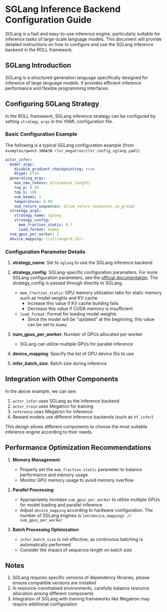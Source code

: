 # SGLang Inference Backend Configuration Guide

SGLang is a fast and easy-to-use inference engine, particularly suitable for inference tasks of large-scale language models. This document will provide detailed instructions on how to configure and use the SGLang inference backend in the ROLL framework.

## SGLang Introduction

SGLang is a structured generation language specifically designed for inference of large language models. It provides efficient inference performance and flexible programming interfaces.

## Configuring SGLang Strategy

In the ROLL framework, SGLang inference strategy can be configured by setting `strategy_args` in the YAML configuration file.

### Basic Configuration Example

The following is a typical SGLang configuration example (from `examples/qwen3-30BA3B-rlvr_megatron/rlvr_config_sglang.yaml`):

```yaml
actor_infer:
  model_args:
    disable_gradient_checkpointing: true
    dtype: bf16
  generating_args:
    max_new_tokens: ${response_length}
    top_p: 0.99
    top_k: 100
    num_beams: 1
    temperature: 0.99
    num_return_sequences: ${num_return_sequences_in_group}
  strategy_args:
    strategy_name: sglang
    strategy_config:
      mem_fraction_static: 0.7
      load_format: dummy
  num_gpus_per_worker: 2
  device_mapping: list(range(0,24))
```

### Configuration Parameter Details

1. **strategy_name**: Set to `sglang` to use the SGLang inference backend

2. **strategy_config**: SGLang-specific configuration parameters. For more SGLang configuration parameters, see the [official documentation](https://docs.sglang.ai/). The strategy_config is passed through directly to SGLang.
   - `mem_fraction_static`: GPU memory utilization ratio for static memory such as model weights and KV cache
     - Increase this value if KV cache building fails
     - Decrease this value if CUDA memory is insufficient
   - `load_format`: Format for loading model weights
     - Since the model will be "updated" at the beginning, this value can be set to `dummy`

3. **num_gpus_per_worker**: Number of GPUs allocated per worker
   - SGLang can utilize multiple GPUs for parallel inference

4. **device_mapping**: Specify the list of GPU device IDs to use

5. **infer_batch_size**: Batch size during inference

## Integration with Other Components

In the above example, we can see:

1. `actor_infer` uses SGLang as the inference backend
2. `actor_train` uses Megatron for training
3. `reference` uses Megatron for inference
4. Reward models use different inference backends (such as `hf_infer`)

This design allows different components to choose the most suitable inference engine according to their needs.

## Performance Optimization Recommendations

1. **Memory Management**:
   - Properly set the `mem_fraction_static` parameter to balance performance and memory usage
   - Monitor GPU memory usage to avoid memory overflow

2. **Parallel Processing**:
   - Appropriately increase `num_gpus_per_worker` to utilize multiple GPUs for model loading and parallel inference
   - Adjust `device_mapping` according to hardware configuration. The number of SGLang engines is `len(device_mapping) // num_gpus_per_worker`

3. **Batch Processing Optimization**:
   - `infer_batch_size` is not effective, as continuous batching is automatically performed
   - Consider the impact of sequence length on batch size

## Notes

1. SGLang requires specific versions of dependency libraries, please ensure compatible versions are installed
2. In resource-constrained environments, carefully balance resource allocation among different components
3. Integration of SGLang with training frameworks like Megatron may require additional configuration